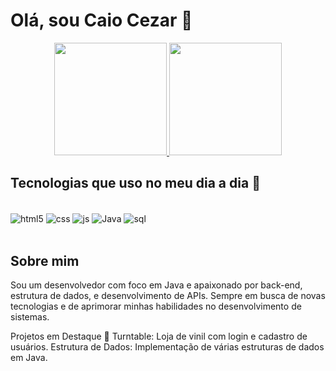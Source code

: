 <h1>Olá, sou Caio Cezar 👋</h1>
<div align="center"> <a href="https://github.com/CaioCezarRCosta"> <img height="180em" src="https://github-readme-stats.vercel.app/api?username=CaioCezarRCosta&show_icons=true&theme=dracula&include_all_commits=true&count_private=true"/> <img height="180em" src="https://github-readme-stats.vercel.app/api/top-langs/?username=CaioCezarRCosta&layout=compact&langs_count=7&theme=dracula"/> </a> </div>
<h2>Tecnologias que uso no meu dia a dia 🚀</h2>
<div style="display: inline_block"><br> <img align="center" alt="html5" src="https://img.shields.io/badge/HTML5-E34F26?style=for-the-badge&logo=html5&logoColor=white"/> <img align="center" alt="css" src="https://img.shields.io/badge/CSS3-1572B6?style=for-the-badge&logo=css3&logoColor=white"/> <img align="center" alt="js" src="https://img.shields.io/badge/JavaScript-F7DF1E?style=for-the-badge&logo=javascript&logoColor=black"/> <img align="center" alt="Java" src="https://img.shields.io/badge/Java-ED8B00?style=for-the-badge&logo=java&logoColor=white"/> <img align="center" alt="sql" src="https://img.shields.io/badge/MySQL-00000F?style=for-the-badge&logo=mysql&logoColor=white"/> </div><br/>
<h2>Sobre mim</h2>
<p>Sou um desenvolvedor com foco em Java e apaixonado por back-end, estrutura de dados, e desenvolvimento de APIs. Sempre em busca de novas tecnologias e de aprimorar minhas habilidades no desenvolvimento de sistemas.</p>

Projetos em Destaque 🌟
Turntable: Loja de vinil com login e cadastro de usuários.
Estrutura de Dados: Implementação de várias estruturas de dados em Java.
